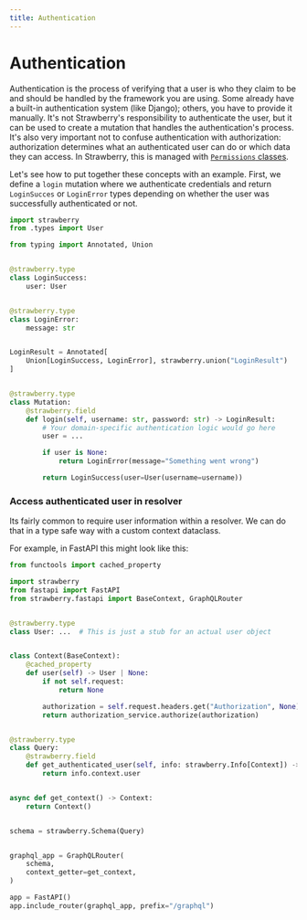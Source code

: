 ```yaml
---
title: Authentication
---
```


# Authentication

Authentication is the process of verifying that a user is who they claim to be
and should be handled by the framework you are using. Some already have a
built-in authentication system (like Django); others, you have to provide it
manually. It's not Strawberry's responsibility to authenticate the user, but it
can be used to create a mutation that handles the authentication's process. It's
also very important not to confuse authentication with authorization:
authorization determines what an authenticated user can do or which data they
can access. In Strawberry, this is managed with
[`Permissions` classes](./permissions.md).

Let's see how to put together these concepts with an example. First, we define a
`login` mutation where we authenticate credentials and return `LoginSucces` or
`LoginError` types depending on whether the user was successfully authenticated
or not.

```python
import strawberry
from .types import User

from typing import Annotated, Union


@strawberry.type
class LoginSuccess:
    user: User


@strawberry.type
class LoginError:
    message: str


LoginResult = Annotated[
    Union[LoginSuccess, LoginError], strawberry.union("LoginResult")
]


@strawberry.type
class Mutation:
    @strawberry.field
    def login(self, username: str, password: str) -> LoginResult:
        # Your domain-specific authentication logic would go here
        user = ...

        if user is None:
            return LoginError(message="Something went wrong")

        return LoginSuccess(user=User(username=username))
```

### Access authenticated user in resolver

Its fairly common to require user information within a resolver. We can do that
in a type safe way with a custom context dataclass.

For example, in FastAPI this might look like this:

```python
from functools import cached_property

import strawberry
from fastapi import FastAPI
from strawberry.fastapi import BaseContext, GraphQLRouter


@strawberry.type
class User: ...  # This is just a stub for an actual user object


class Context(BaseContext):
    @cached_property
    def user(self) -> User | None:
        if not self.request:
            return None

        authorization = self.request.headers.get("Authorization", None)
        return authorization_service.authorize(authorization)


@strawberry.type
class Query:
    @strawberry.field
    def get_authenticated_user(self, info: strawberry.Info[Context]) -> User | None:
        return info.context.user


async def get_context() -> Context:
    return Context()


schema = strawberry.Schema(Query)


graphql_app = GraphQLRouter(
    schema,
    context_getter=get_context,
)

app = FastAPI()
app.include_router(graphql_app, prefix="/graphql")
```
